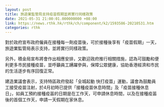 ```yaml
---
layout: post
title: 旅遊業監管局支持疫苗假期並將實行同樣政策
date: 2021-05-31 21:00:01.000000000 +08:00
link: https://news.rthk.hk/rthk/ch/component/k2/1593586-20210531.htm
categories: rthk
---
```


對於政府宣布政府僱員在接種每一劑疫苗後，可於接種後享有「疫苗假期」一天，旅遊業監管局表示支持，並將實行同樣政策。

另外，積金局宣布將會作出相應安排，又歡迎政府推行相關措施，認為可鼓勵和便利更多市民接種疫苗，並呼籲員工踴躍參與，保障公眾健康，協助香港經濟和市民的生活逐步有序回復正常。

建造業議會表示，支持特區政府發起「全城起動 快打疫苗」運動，議會為鼓勵員工接受疫苗注射，於4月初時已提供「接種疫苗休息時間」及「疫苗接種休息日」，如員工預約接種疫苖的日期是在工作天，可申請休息時間，以及在接種疫苖後的首個工作天，申請一天假期在家休息。
